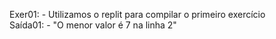 Exer01: - Utilizamos o replit para compilar o primeiro exercício  
Saída01: - "O menor valor é 7 na linha 2"
